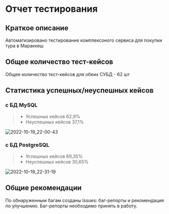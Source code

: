 # Отчет тестирования

## Краткое описание

Автоматизировано тестирование комплексоного сервиса для покупки тура в Мараккеш

## Общее количество тест-кейсов

Общее количество тест-кейсов для обеих СУБД - 62 шт

## Статистика успешных/неуспешных кейсов

### с БД MySQL

> * Успешных кейсов 62,9%
> * Неуспешных кейсов 37,1%

![2022-10-19_22-00-43](https://user-images.githubusercontent.com/103579821/196790148-4525f622-7d9d-46f5-ab97-d7d1e8cdb8ac.png)

### с БД PostgreSQL

> * Успешных кейсов 69,35%
> * Неуспешных кейсов 30,65%

![2022-10-19_22-31-19](https://user-images.githubusercontent.com/103579821/196790229-4e28c4d1-21ae-469a-8f6f-711e44f2e6dc.png)


## Общие рекомендации

По обнаруженным багам созданы Issues: баг-репорты и рекомендация по улучшению.
Баг-репорты необходимо принять в работу.
